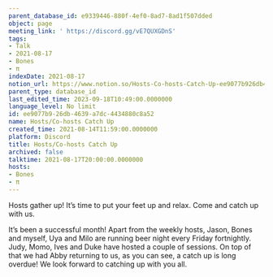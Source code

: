 ```yaml
---
parent_database_id: e9339446-880f-4ef0-8ad7-8ad1f507dded
object: page
meeting_link: ' https://discord.gg/vE7QUXGDnS'
tags:
- Talk
- 2021-08-17
- Bones
- π
indexDate: 2021-08-17
notion_url: https://www.notion.so/Hosts-Co-hosts-Catch-Up-ee9077b926db4639a7dc4434880c8a52
parent_type: database_id
last_edited_time: 2023-09-18T10:49:00.0000000
language_level: No limit
id: ee9077b9-26db-4639-a7dc-4434880c8a52
name: Hosts/Co-hosts Catch Up
created_time: 2021-08-14T11:59:00.0000000
platform: Discord
title: Hosts/Co-hosts Catch Up
archived: false
talktime: 2021-08-17T20:00:00.0000000
hosts:
- Bones
- π
---
```









Hosts gather up! It’s time to put your feet up and relax. Come and catch up with us.

It’s been a successful month! Apart from the weekly hosts, Jason, Bones and myself, Uya and Milo are running beer night every Friday fortnightly. Judy, Momo, Ives and Duke have hosted a couple of sessions. On top of that we had Abby returning to us, as you can see, a catch up is long overdue! We look forward to catching up with you all.

















